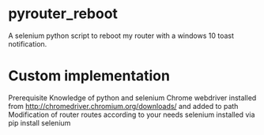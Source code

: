 # pyrouter_reboot
A selenium python script to reboot my router with a windows 10 toast notification.

# Custom implementation
Prerequisite
Knowledge of python and selenium
Chrome webdriver installed from http://chromedriver.chromium.org/downloads/ and added to path
Modification of router routes according to your needs
selenium installed via pip install selenium
